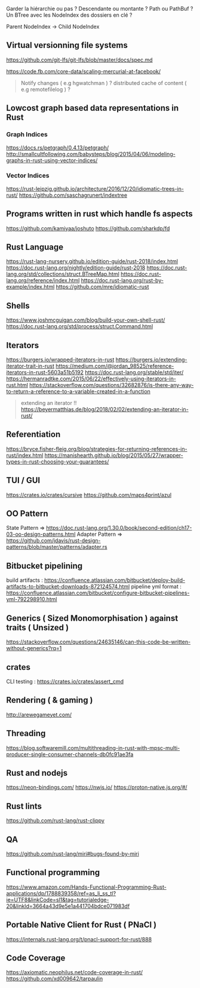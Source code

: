 Garder la hiérarchie ou pas ? Descendante ou montante ?
Path ou PathBuf ?
Un BTree avec les NodeIndex des dossiers en clé ?

Parent NodeIndex -> Child NodeIndex




## Virtual versionning file systems

https://github.com/git-lfs/git-lfs/blob/master/docs/spec.md

https://code.fb.com/core-data/scaling-mercurial-at-facebook/

> Notify changes ( e.g hgwatchman ) ? distributed cache of content ( e.g remotefilelog ) ?


## Lowcost graph based data representations in Rust

### Graph Indices

https://docs.rs/petgraph/0.4.13/petgraph/
http://smallcultfollowing.com/babysteps/blog/2015/04/06/modeling-graphs-in-rust-using-vector-indices/

### Vector Indices

https://rust-leipzig.github.io/architecture/2016/12/20/idiomatic-trees-in-rust/
https://github.com/saschagrunert/indextree


## Programs written in rust which handle fs aspects

https://github.com/kamiyaa/joshuto
https://github.com/sharkdp/fd


## Rust Language

https://rust-lang-nursery.github.io/edition-guide/rust-2018/index.html
https://doc.rust-lang.org/nightly/edition-guide/rust-2018
https://doc.rust-lang.org/std/collections/struct.BTreeMap.html
https://doc.rust-lang.org/reference/index.html
https://doc.rust-lang.org/rust-by-example/index.html
https://github.com/mre/idiomatic-rust


## Shells

https://www.joshmcguigan.com/blog/build-your-own-shell-rust/
https://doc.rust-lang.org/std/process/struct.Command.html


## Iterators

https://burgers.io/wrapped-iterators-in-rust
https://burgers.io/extending-iterator-trait-in-rust
https://medium.com/@jordan_98525/reference-iterators-in-rust-5603a51b5192
https://doc.rust-lang.org/stable/std/iter/
https://hermanradtke.com/2015/06/22/effectively-using-iterators-in-rust.html
https://stackoverflow.com/questions/32682876/is-there-any-way-to-return-a-reference-to-a-variable-created-in-a-function

> extending an iterator !! https://beyermatthias.de/blog/2018/02/02/extending-an-iterator-in-rust/

## Referentiation

https://bryce.fisher-fleig.org/blog/strategies-for-returning-references-in-rust/index.html
https://manishearth.github.io/blog/2015/05/27/wrapper-types-in-rust-choosing-your-guarantees/

## TUI / GUI

https://crates.io/crates/cursive
https://github.com/maps4print/azul

## OO Pattern

State Pattern => https://doc.rust-lang.org/1.30.0/book/second-edition/ch17-03-oo-design-patterns.html
Adapter Pattern => https://github.com/jdavis/rust-design-patterns/blob/master/patterns/adapter.rs

## Bitbucket pipelining

build artifacts : https://confluence.atlassian.com/bitbucket/deploy-build-artifacts-to-bitbucket-downloads-872124574.html
pipeline yml format : https://confluence.atlassian.com/bitbucket/configure-bitbucket-pipelines-yml-792298910.html

## Generics ( Sized Monomorphisation ) against traits ( Unsized )

https://stackoverflow.com/questions/24635146/can-this-code-be-written-without-generics?rq=1

## crates

CLI testing :  https://crates.io/crates/assert_cmd

## Rendering ( & gaming )

http://arewegameyet.com/

## Threading

https://blog.softwaremill.com/multithreading-in-rust-with-mpsc-multi-producer-single-consumer-channels-db0fc91ae3fa

## Rust and nodejs

https://neon-bindings.com/
https://nwjs.io/
https://proton-native.js.org/#/

## Rust lints

https://github.com/rust-lang/rust-clippy

## QA

https://github.com/rust-lang/miri#bugs-found-by-miri

## Functional programming

https://www.amazon.com/Hands-Functional-Programming-Rust-applications/dp/1788839358/ref=as_li_ss_tl?ie=UTF8&linkCode=sl1&tag=tutorialedge-20&linkId=3664a43d9e5e1a441704bdce071983df

## Portable Native Client for Rust ( PNaCl )
https://internals.rust-lang.org/t/pnacl-support-for-rust/888


## Code Coverage

https://axiomatic.neophilus.net/code-coverage-in-rust/
https://github.com/xd009642/tarpaulin
